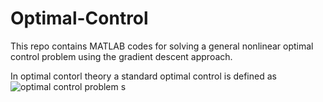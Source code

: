 # Optimal-Control
This repo contains MATLAB codes for solving a general nonlinear optimal control problem using the gradient descent approach.

In optimal contorl theory a standard optimal control is defined as
![optimal control problem](https://quicklatex.com/cache3/7f/ql_71f9259dedfebfb7fb56f346485ece7f_l3.png)
s
